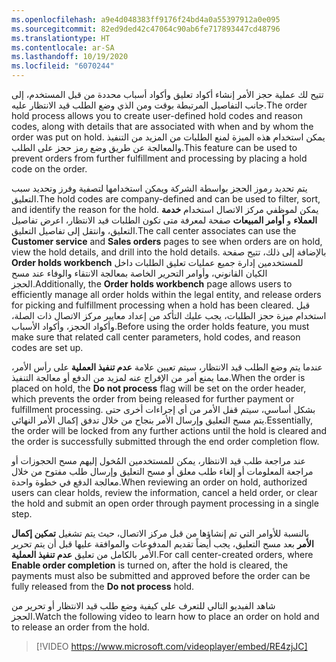 ```yaml
---
ms.openlocfilehash: a9e4d048383ff9176f24bd4a0a55397912a0e095
ms.sourcegitcommit: 82ed9ded42c47064c90ab6fe717893447cd48796
ms.translationtype: HT
ms.contentlocale: ar-SA
ms.lasthandoff: 10/19/2020
ms.locfileid: "6070244"
---
```

<span data-ttu-id="d151c-101">تتيح لك عملية حجز الأمر إنشاء أكواد تعليق وأكواد أسباب محددة من قبل المستخدم، إلى جانب التفاصيل المرتبطة بوقت ومن الذي وضع الطلب قيد الانتظار عليه.</span><span class="sxs-lookup"><span data-stu-id="d151c-101">The order hold process allows you to create user-defined hold codes and reason codes, along with details that are associated with when and by whom the order was put on hold.</span></span> <span data-ttu-id="d151c-102">يمكن استخدام هذه الميزة لمنع الطلبات من المزيد من التنفيذ والمعالجة عن طريق وضع رمز حجز على الطلب.</span><span class="sxs-lookup"><span data-stu-id="d151c-102">This feature can be used to prevent orders from further fulfillment and processing by placing a hold code on the order.</span></span>

<span data-ttu-id="d151c-103">يتم تحديد رموز الحجز بواسطة الشركة ويمكن استخدامها لتصفية وفرز وتحديد سبب التعليق.</span><span class="sxs-lookup"><span data-stu-id="d151c-103">The hold codes are company-defined and can be used to filter, sort, and identify the reason for the hold.</span></span> <span data-ttu-id="d151c-104">يمكن لموظفي مركز الاتصال استخدام **خدمة العملاء** و **أوامر المبيعات** صفحة لمعرفة متى تكون الطلبات قيد الانتظار، اعرض تفاصيل التعليق، وانتقل إلى تفاصيل التعليق.</span><span class="sxs-lookup"><span data-stu-id="d151c-104">The call center associates can use the **Customer service** and **Sales orders** pages to see when orders are on hold, view the hold details, and drill into the hold details.</span></span> <span data-ttu-id="d151c-105">بالإضافة إلى ذلك، تتيح صفحة **Order holds workbench** للمستخدمين إدارة جميع عمليات تعليق الطلبات داخل الكيان القانوني، وأوامر التحرير الخاصة بمعالجة الانتقاء والوفاء عند مسح الحجز.</span><span class="sxs-lookup"><span data-stu-id="d151c-105">Additionally, the **Order holds workbench** page allows users to efficiently manage all order holds within the legal entity, and release orders for picking and fulfillment processing when a hold has been cleared.</span></span> <span data-ttu-id="d151c-106">قبل استخدام ميزة حجز الطلبات، يجب عليك التأكد من إعداد معايير مركز الاتصال ذات الصلة، وأكواد الحجز، وأكواد الأسباب.</span><span class="sxs-lookup"><span data-stu-id="d151c-106">Before using the order holds feature, you must make sure that related call center parameters, hold codes, and reason codes are set up.</span></span> 

<span data-ttu-id="d151c-107">عندما يتم وضع الطلب قيد الانتظار، سيتم تعيين علامة **عدم تنفيذ العملية** على رأس الأمر، مما يمنع أمر من الإفراج عنه لمزيد من الدفع أو معالجة التنفيذ.</span><span class="sxs-lookup"><span data-stu-id="d151c-107">When the order is placed on hold, the **Do not process** flag will be set on the order header, which prevents the order from being released for further payment or fulfillment processing.</span></span> <span data-ttu-id="d151c-108">بشكل أساسي، سيتم قفل الأمر من أي إجراءات أخرى حتى يتم مسح التعليق وإرسال الأمر بنجاح من خلال تدفق إكمال الأمر النهائي.</span><span class="sxs-lookup"><span data-stu-id="d151c-108">Essentially, the order will be locked from any further actions until the hold is cleared and the order is successfully submitted through the end order completion flow.</span></span> 

<span data-ttu-id="d151c-109">عند مراجعة طلب قيد الانتظار، يمكن للمستخدمين المُخول إليهم مسح الحجوزات أو مراجعة المعلومات أو إلغاء طلب معلق أو مسح التعليق وإرسال طلب مفتوح من خلال معالجة الدفع في خطوة واحدة.</span><span class="sxs-lookup"><span data-stu-id="d151c-109">When reviewing an order on hold, authorized users can clear holds, review the information, cancel a held order, or clear the hold and submit an open order through payment processing in a single step.</span></span> 

<span data-ttu-id="d151c-110">بالنسبة للأوامر التي تم إنشاؤها من قبل مركز الاتصال، حيث يتم تشغيل **تمكين إكمال الأمر** بعد مسح التعليق، يجب أيضاً تقديم المدفوعات والموافقة عليها قبل أن يتم تحرير الأمر بالكامل من تعليق **عدم تنفيذ العملية**.</span><span class="sxs-lookup"><span data-stu-id="d151c-110">For call center-created orders, where **Enable order completion** is turned on, after the hold is cleared, the payments must also be submitted and approved before the order can be fully released from the **Do not process** hold.</span></span>

<span data-ttu-id="d151c-111">شاهد الفيديو التالي للتعرف على كيفية وضع طلب قيد الانتظار أو تحرير من الحجز.</span><span class="sxs-lookup"><span data-stu-id="d151c-111">Watch the following video to learn how to place an order on hold and to release an order from the hold.</span></span> 

 > [!VIDEO https://www.microsoft.com/videoplayer/embed/RE4zjJC]
